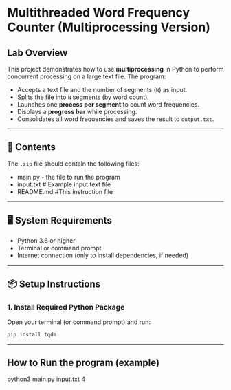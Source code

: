 # Multithreaded Word Frequency Counter (Multiprocessing Version)

## Lab Overview

This project demonstrates how to use **multiprocessing** in Python to perform concurrent processing on a large text file. The program:

- Accepts a text file and the number of segments (`N`) as input.
- Splits the file into `N` segments (by word count).
- Launches one **process per segment** to count word frequencies.
- Displays a **progress bar** while processing.
- Consolidates all word frequencies and saves the result to `output.txt`.

---

## 📁 Contents

The `.zip` file should contain the following files:

- main.py - the file to run the program
- input.txt # Example input text file
- README.md #This instruction file

---

## 🖥️ System Requirements

- Python 3.6 or higher
- Terminal or command prompt
- Internet connection (only to install dependencies, if needed)

---

## 📦 Setup Instructions

### 1. Install Required Python Package

Open your terminal (or command prompt) and run:

```bash
pip install tqdm
```

---

## How to Run the program (example)
python3 main.py input.txt 4
